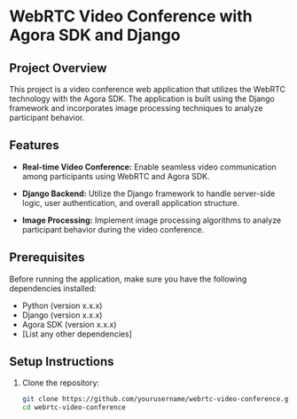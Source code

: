 # WebRTC Video Conference with Agora SDK and Django

## Project Overview

This project is a video conference web application that utilizes the WebRTC technology with the Agora SDK. The application is built using the Django framework and incorporates image processing techniques to analyze participant behavior.

## Features

- **Real-time Video Conference:** Enable seamless video communication among participants using WebRTC and Agora SDK.

- **Django Backend:** Utilize the Django framework to handle server-side logic, user authentication, and overall application structure.

- **Image Processing:** Implement image processing algorithms to analyze participant behavior during the video conference.

## Prerequisites

Before running the application, make sure you have the following dependencies installed:

- Python (version x.x.x)
- Django (version x.x.x)
- Agora SDK (version x.x.x)
- [List any other dependencies]

## Setup Instructions

1. Clone the repository:
   ```bash
   git clone https://github.com/yourusername/webrtc-video-conference.git
   cd webrtc-video-conference
